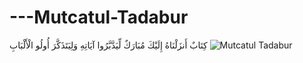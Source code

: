 # ---Mutcatul-Tadabur
كِتَابٌ أَنزَلْنَاهُ إِلَيْكَ مُبَارَكٌ لِّيَدَّبَّرُوا آيَاتِهِ وَلِيَتَذَكَّرَ أُولُو الْأَلْبَابِ
![Mutcatul Tadabur](https://github.com/mohamahrez/---Mutcatul-Tadabur/assets/72372841/7634e433-fcd7-4c29-ad82-5bef8384a3bc)
